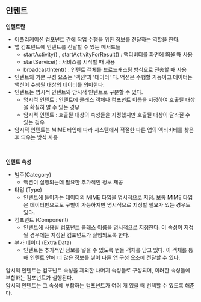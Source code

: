 ## 인텐트



**인텐트란**

- 어플리케이션 컴포넌트 간에 작업 수행을 위한 정보를 전달하는 역할을 한다.
- 앱 컴포넌트에 인텐트를 전달할 수 있는 메서드들
  - startActivity() , startActivityForResult() : 액티비티를 화면에 띄울 때 사용
  - startService() : 서비스를 시작할 때 사용
  - broadcastIntent() : 인텐트 객체를 브로드캐스팅 방식으로 전송할 때 사용
- 인텐트의 기본 구성 요소는 '액션'과 '데이터' 다. 액션은 수행할 기능이고 데이터는 액션이 수행될 대상의 데이터를 의미한다.
- 인텐트는 명시적 인텐트와 암시적 인텐트로 구분할 수 있다.
  - 명시적 인텐트 : 인텐트에 클래스 객체나 컴포넌트 이름을 지정하여 호출될 대상을 확실히 알 수 있는 경우
  - 암시적 인텐트 : 호출될 대상의 속성들을 지정했지만 호출될 대상이 달라질 수 있는 경우
- 암시적 인텐트는 MIME 타입에 따라 시스템에서 적절한 다른 앱의 액티비티를 찾은 후 띄우는 방식 사용



<br/> 

**인텐트 속성**

- 범주(Category)
  - 액션이 실행되는데 필요한 추가적인 정보 제공
- 타입 (Type)
  - 인텐트에 들어가는 데이터의 MIME 타입을 명시적으로 지정. 보통 MIME 타입은 데이터만으로도 구별이 가능하지만 명시적으로 지정할 필요가 있는 경우도 있다.
- 컴포넌트 (Component)
  - 인텐트에 사용될 컴포넌트 클래스 이름을 명시적으로 지정한다. 이 속성이 지정될 경우에는 지정된 컴포넌트가 실행되도록 한다.
- 부가 데이터 (Extra Data)
  - 인텐트는 추가적인 정보를 넣을 수 있도록 번들 객체를 담고 있다. 이 객체를 통해 인텐트 안에 더 많은 정보를 넣어 다른 앱 구성 요소에 전달할 수 있다.

암시적 인텐트는 컴포넌트 속성을 제외한 나머지 속성들로 구성되며, 이러한 속성들에 부합하는 컴포넌트가 실행된다.<br/>암시적 인텐트는 그 속성에 부합하는 컴포넌트가 여러 개 있을 때 선택할 수 있도록 해준다.